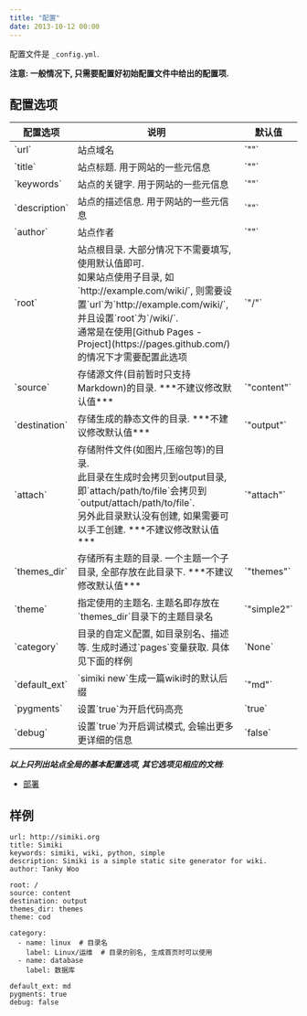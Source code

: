 ```yaml
---
title: "配置"
date: 2013-10-12 00:00
---
```


配置文件是 `_config.yml`.

**注意: 一般情况下, 只需要配置好初始配置文件中给出的配置项.**

## 配置选项 ##

<table class="table table-bordered table-hover" markdown="1">
  <thead>
    <tr>
      <th>配置选项</th>
      <th>说明</th>
      <th>默认值</th>
    </tr>
  </thead>
  <tbody>
  <tr>
    <td>`url`</td>
    <td>站点域名</td>
    <td>`""`</td>
  </tr>
  <tr>
    <td>`title`</td>
    <td>站点标题. 用于网站的一些元信息</td>
    <td>`""`</td>
  </tr>
  <tr>
    <td>`keywords`</td>
    <td>站点的关键字. 用于网站的一些元信息</td>
    <td>`""`</td>
  </tr>
  <tr>
    <td>`description`</td>
    <td>站点的描述信息. 用于网站的一些元信息</td>
    <td>`""`</td>
  </tr>
  <tr>
    <td>`author`</td>
    <td>站点作者</td>
    <td>`""`</td>
  </tr>
  <tr>
    <td>`root`</td>
    <td>
    站点根目录. 大部分情况下不需要填写, 使用默认值即可.<br />如果站点使用子目录, 如`http://example.com/wiki/`, 则需要设置`url`为`http://example.com/wiki/`, 并且设置`root`为`/wiki/`.<br />通常是在使用[Github Pages - Project](https://pages.github.com/)的情况下才需要配置此选项</td>
    <td>`"/"`</td>
  </tr>
  <tr>
    <td>`source`</td>
    <td>存储源文件(目前暂时只支持Markdown)的目录. ***不建议修改默认值***</td>
    <td>`"content"`</td>
  </tr>
  <tr>
    <td>`destination`</td>
    <td>存储生成的静态文件的目录. ***不建议修改默认值***</td>
    <td>`"output"`</td>
  </tr>
  <tr>
    <td>`attach`</td>
    <td>存储附件文件(如图片,压缩包等)的目录.<br />此目录在生成时会拷贝到output目录, 即`attach/path/to/file`会拷贝到`output/attach/path/to/file`.<br />另外此目录默认没有创建, 如果需要可以手工创建. ***不建议修改默认值***</td>
    <td>`"attach"`</td>
  </tr>
  <tr>
    <td>`themes_dir`</td>
    <td>存储所有主题的目录. 一个主题一个子目录, 全部存放在此目录下. ***不建议修改默认值***</td>
    <td>`"themes"`</td>
  </tr>
  <tr>
    <td>`theme`</td>
    <td>指定使用的主题名. 主题名即存放在`themes_dir`目录下的主题目录名</td>
    <td>`"simple2"`</td>
  </tr>
  <tr>
    <td>`category`</td>
    <td>目录的自定义配置, 如目录别名、描述等. 生成时通过`pages`变量获取. 具体见下面的样例</td>
    <td>`None`</td>
  </tr>
  <tr>
    <td>`default_ext`</td>
    <td>`simiki new`生成一篇wiki时的默认后缀</td>
    <td>`"md"`</td>
  </tr>
  <tr>
    <td>`pygments`</td>
    <td>设置`true`为开启代码高亮</td>
    <td>`true`</td>
  </tr>
  <tr>
    <td>`debug`</td>
    <td>设置`true`为开启调试模式, 会输出更多更详细的信息</td>
    <td>`false`</td>
  </tr>
  </tbody>
</table>

***以上只列出站点全局的基本配置选项, 其它选项见相应的文档***:

* [部署](/zh-docs/deploy.html)


## 样例 ##

	url: http://simiki.org
	title: Simiki
	keywords: simiki, wiki, python, simple
	description: Simiki is a simple static site generator for wiki.
	author: Tanky Woo

	root: /
	source: content
	destination: output
	themes_dir: themes
	theme: cod

	category:
	  - name: linux  # 目录名
		label: Linux/运维  # 目录的别名, 生成首页时可以使用
	  - name: database
		label: 数据库
	
	default_ext: md
	pygments: true
	debug: false
